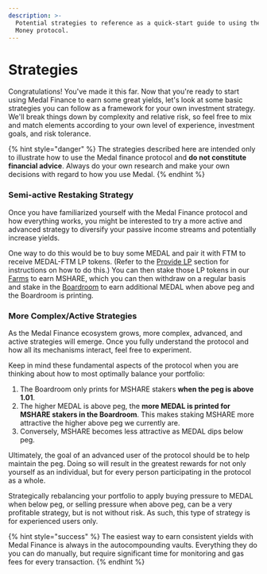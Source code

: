 ```yaml
---
description: >-
  Potential strategies to reference as a quick-start guide to using the Medal
  Money protocol.
---
```


# Strategies

Congratulations! You've made it this far. Now that you're ready to start using Medal Finance to earn some great yields, let's look at some basic strategies you can follow as a framework for your own investment strategy. We'll break things down by complexity and relative risk, so feel free to mix and match elements according to your own level of experience, investment goals, and risk tolerance.

{% hint style="danger" %}
The strategies described here are intended only to illustrate how to use the Medal finance protocol and **do not constitute financial advice**. Always do your own research and make your own decisions with regard to how you use Medal.
{% endhint %}

### Semi-active Restaking Strategy

Once you have familiarized yourself with the Medal Finance protocol and how everything works, you might be interested to try a more active and advanced strategy to diversify your passive income streams and potentially increase yields.

One way to do this would be to buy some MEDAL and pair it with FTM to receive MEDAL-FTM LP tokens. (Refer to the [Provide LP](../helpful-guides/provide-lp.md) section for instructions on how to do this.) You can then stake those LP tokens in our [Farms](../protocol/farms.md) to earn MSHARE, which you can then withdraw on a regular basis and stake in the [Boardroom](../protocol/boardroom.md) to earn additional MEDAL when above peg and the Boardroom is printing.

### **More Complex/Active Strategies**

As the Medal Finance ecosystem grows, more complex, advanced, and active strategies will emerge. Once you fully understand the protocol and how all its mechanisms interact, feel free to experiment.

Keep in mind these fundamental aspects of the protocol when you are thinking about how to most optimally balance your portfolio:

1. The Boardroom only prints for MSHARE stakers **when the peg is above 1.01**.
2. The higher MEDAL is above peg, the **more MEDAL is printed for MSHARE stakers in the Boardroom**. This makes staking MSHARE more attractive the higher above peg we currently are.
3. Conversely, MSHARE becomes less attractive as MEDAL dips below peg.

Ultimately, the goal of an advanced user of the protocol should be to help maintain the peg. Doing so will result in the greatest rewards for not only yourself as an individual, but for every person participating in the protocol as a whole.

Strategically rebalancing your portfolio to apply buying pressure to MEDAL when below peg, or selling pressure when above peg, can be a very profitable strategy, but is not without risk. As such, this type of strategy is for experienced users only.

{% hint style="success" %}
The easiest way to earn consistent yields with Medal Finance is always in the autocompounding vaults. Everything they do you can do manually, but require significant time for monitoring and gas fees for every transaction.
{% endhint %}
